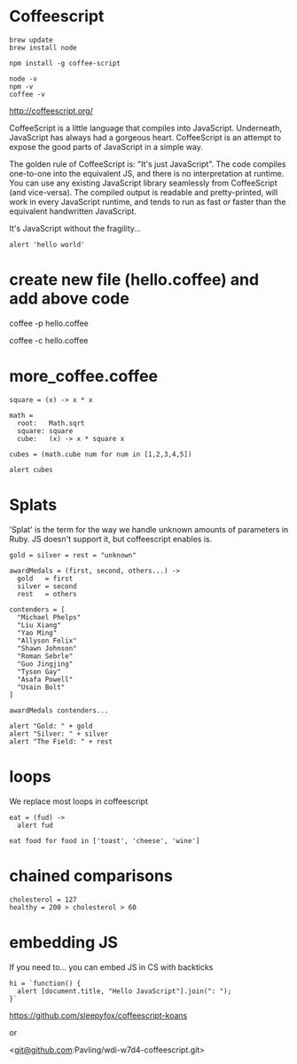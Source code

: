 # Coffeescript

    brew update
    brew install node

<!--    subl ~/.zshrc
    
    # add /usr/local/share/npm/bin to start of PATH var

-->

    npm install -g coffee-script

    node -v
    npm -v
    coffee -v


http://coffeescript.org/

CoffeeScript is a little language that compiles into JavaScript. Underneath, JavaScript has always had a gorgeous heart. CoffeeScript is an attempt to expose the good parts of JavaScript in a simple way.

The golden rule of CoffeeScript is: "It's just JavaScript". The code compiles one-to-one into the equivalent JS, and there is no interpretation at runtime. You can use any existing JavaScript library seamlessly from CoffeeScript (and vice-versa). The compiled output is readable and pretty-printed, will work in every JavaScript runtime, and tends to run as fast or faster than the equivalent handwritten JavaScript.

It's JavaScript without the fragility...


    alert 'hello world'


# create new file (hello.coffee) and add above code

coffee -p hello.coffee

coffee -c hello.coffee




# more_coffee.coffee

    square = (x) -> x * x

    math =
      root:   Math.sqrt
      square: square
      cube:   (x) -> x * square x

    cubes = (math.cube num for num in [1,2,3,4,5])

    alert cubes



# Splats
'Splat' is the term for the way we handle unknown amounts of parameters in Ruby. JS doesn't support it, but coffeescript enables is.

    gold = silver = rest = "unknown"

    awardMedals = (first, second, others...) ->
      gold   = first
      silver = second
      rest   = others

    contenders = [
      "Michael Phelps"
      "Liu Xiang"
      "Yao Ming"
      "Allyson Felix"
      "Shawn Johnson"
      "Roman Sebrle"
      "Guo Jingjing"
      "Tyson Gay"
      "Asafa Powell"
      "Usain Bolt"
    ]

    awardMedals contenders...

    alert "Gold: " + gold
    alert "Silver: " + silver
    alert "The Field: " + rest




# loops
We replace most loops in coffeescript

    eat = (fud) ->
      alert fud

    eat food for food in ['toast', 'cheese', 'wine']


# chained comparisons

    cholesterol = 127
    healthy = 200 > cholesterol > 60



# embedding JS
If you need to... you can embed JS in CS with backticks

    hi = `function() {
      alert [document.title, "Hello JavaScript"].join(": ");
    }`



<https://github.com/sleepyfox/coffeescript-koans>

or

<git@github.com:Pavling/wdi-w7d4-coffeescript.git>